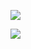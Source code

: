 ![](https://www.nta.go.jp/tmp/c07afc54-2d9b-4b86-b973-06e49e7171bc/images/1834d48a82dfeeb205853b4e60b142d7f459b35540113a062fa8d08648016c7c.jpg)

![](https://www.nta.go.jp/tmp/c07afc54-2d9b-4b86-b973-06e49e7171bc/images/8bfd32a268b7891c8f9ddcd7fd9aad8420813eafec3a2a93349e88c48c7e3de5.jpg)